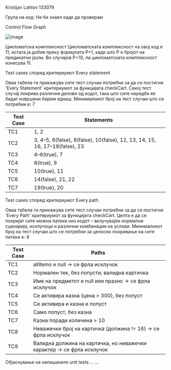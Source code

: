 Kristijan Lahtov 133079

Група на код:
Не би знаел каде да проверам

Control Flow Graph

![image](https://github.com/user-attachments/assets/107e1f21-1b01-4318-afc9-6b31021405aa)

Цикломатска комплексност
Цикломатската комплексност на овој код е 11, истата ја добив преку формулата P+1, каде што P е бројот на предикатни јазли. Во случајoв P=10, па цикломатската комплексност изнесува 11.

Test cases според критериумот Every statement

Оваа табела ги прикажува сите тест случаи потребни за да се постигне 'Every Statement' критериумот за функцијата checkCart.
Секој тест случај покрива различни делови од кодот, така што сите наредби ќе бидат извршени барем еднаш.
Минималниот број на тест случаи што се потребни е: 7


| Test Case | Statements                                                                       |
|-----------|----------------------------------------------------------------------------------|
| TC1       | 1, 2                                                                             |
| TC2       | 3, 4–5, 6(false), 8(false), 10(false), 12, 13, 14, 15, 16, 17–19(false), 23      |
| TC3       | 4–6(true), 7                                                                     |
| TC4       | 8(true), 9                                                                       |
| TC5       | 10(true), 11                                                                     |
| TC6       | 14(false), 21, 22                                                                |
| TC7       | 19(true), 20                                                                     |



Test cases според критериумот Every path

Оваа табела ги прикажува сите тест случаи потребни за да се постигне 'Every Path' критериумот за функцијата checkCart.
Целта е да се покријат сите можни патеки низ кодот – вклучувајќи нормални сценарија, исклучоци и различни комбинации на услови.
Минималниот број на тест случаи што се потребни за целосно покривање на сите патеки е: 9

|  Test Case  | Paths                                                                           |
|-------------|---------------------------------------------------------------------------------|
| TC1         | allItems е null → се фрла исклучок                                              |
| TC2         | Нормален тек, без попусти, валидна картичка                                     |
| TC3         | Име на предметот е null или празно → се фрла исклучок                           |
| TC4         | Се активира казна (цена > 300), без попуст                                      |
| TC5         | Се активира и казна и попуст                                                    |
| TC6         | Само попуст, без казна                                                          |
| TC7         | Казна поради количина > 10                                                      |
| TC8         | Неважечки број на картичка (должина != 16) → се фрла исклучок                   |
| TC9         | Валидна должина на картичка, но неважечки карактер → се фрла исклучок           |

Објаснување на напишаните unit tests
... ...
